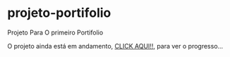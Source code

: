 # projeto-portifolio
 
Projeto Para O primeiro Portifolio

O projeto ainda está em andamento, <a href="https://christiancaldeira.github.io/portifolio-chris/">CLICK AQUI!!</a>, para ver o progresso...